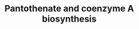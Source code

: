 ---
annotations:
- id: PW:0001358
  parent: classic metabolic pathway
  type: Pathway Ontology
  value: coenzyme A biosynthetic pathway
authors:
- M.Braymer
- MaintBot
- Ddigles
- Egonw
- SNorton
- Eweitz
description: ''
last-edited: 2023-01-18
organisms:
- Saccharomyces cerevisiae
redirect_from:
- /index.php/Pathway:WP462
- /instance/WP462
- /instance/WP462_rr124960
revision: r124960
schema-jsonld:
- '@context': https://schema.org/
  '@id': https://wikipathways.github.io/pathways/WP462.html
  '@type': Dataset
  creator:
    '@type': Organization
    name: WikiPathways
  description: ''
  keywords:
  - 5,10-methylene-THF
  - ADP
  - ALD2
  - ALD3
  - ATP
  - Coenzyme A
  - ECM31
  - FSM1
  - L-cysteine
  - NADH
  - NADPH
  - PAN5
  - PAN6
  - SIS2
  - VHS3
  - YDR196C
  - YDR531W
  - YGR277C
  - YIL083C
  - YKL088W
  - dephospho-CoA
  - pyrophosphate
  - spermine
  license: CC0
  name: Pantothenate and coenzyme A biosynthesis
seo: CreativeWork
title: Pantothenate and coenzyme A biosynthesis
wpid: WP462
---
